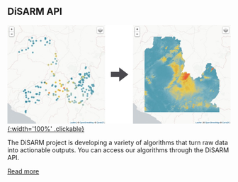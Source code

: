 ## DiSARM API

[![](/img/api/prev_mapping2.jpg){:width='100%' .clickable}](/api)

The DiSARM project is developing a variety of algorithms that turn raw data into actionable outputs. You can access our algorithms through the DiSARM API.

[Read more](/api)